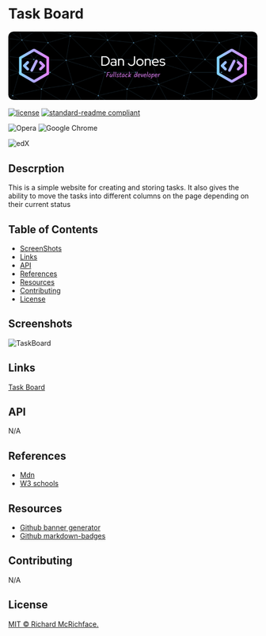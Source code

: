 # Task Board

![banner](./assets/images/github-header-image.png)

[![license](https://img.shields.io/github/license/:user/:djinjones.svg)](LICENSE)
[![standard-readme compliant](https://img.shields.io/badge/readme%20style-standard-brightgreen.svg?style=flat-square)](https://github.com/RichardLitt/standard-readme)

![Opera](https://img.shields.io/badge/Opera-FF1B2D?style=for-the-badge&logo=Opera&logoColor=white)
![Google Chrome](https://img.shields.io/badge/Google%20Chrome-4285F4?style=for-the-badge&logo=GoogleChrome&logoColor=white)

![edX](https://img.shields.io/badge/edX-%2302262B.svg?style=for-the-badge&logo=edX&logoColor=white)

## Descrption

This is a simple website for creating and storing tasks. It also gives the ability to move the tasks into different columns on the page depending on their current status

## Table of Contents

- [ScreenShots](#screenshots)
- [Links](#links)
- [API](#api)
- [References](#references)
- [Resources](#resources)
- [Contributing](#contributing)
- [License](#license)


## Screenshots

![TaskBoard](#)

## Links

[Task Board](https://djinjones.github.io/Task-Board/)

## API

N/A

## References

- [Mdn](https://developer.mozilla.org/en-US/)
- [W3 schools](https://www.w3schools.com)

## Resources

- [Github banner generator](https://leviarista.github.io/github-profile-header-generator/)
- [Github markdown-badges](https://ileriayo.github.io/markdown-badges/)

## Contributing

N/A


## License

[MIT © Richard McRichface.](../LICENSE)
